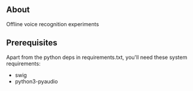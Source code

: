 ## About

Offline voice recognition experiments

## Prerequisites

Apart from the python deps in requirements.txt, you'll need these system requirements:

* swig
* python3-pyaudio
